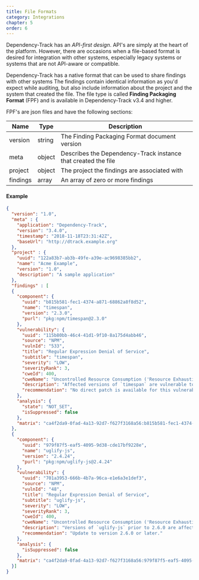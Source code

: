 ```yaml
---
title: File Formats
category: Integrations
chapter: 5
order: 6
---
```


Dependency-Track has an *API-first design*. API's are simply at the heart of the platform. However, there are 
occasions when a file-based format is desired for integration with other systems, especially legacy systems or
systems that are not API-aware or compatible.

Dependency-Track has a native format that can be used to share findings with other systems The findings contain 
identical information as you'd expect while auditing, but also include information about the project and the 
system that created the file. The file type is called **Finding Packaging Format** (FPF) and is available in 
Dependency-Track v3.4 and higher.

FPF's are json files and have the following sections:

| Name     | Type   | Description |
| ---------|--------|-----|
| version  | string | The Finding Packaging Format document version |
| meta     | object | Describes the Dependency-Track instance that created the file |
| project  | object | The project the findings are associated with |
| findings | array  | An array of zero or more findings |

#### Example

```json
{
  "version": "1.0",
  "meta" : {
    "application": "Dependency-Track",
    "version": "3.4.0",
    "timestamp": "2018-11-18T23:31:42Z",
    "baseUrl": "http://dtrack.example.org"
  },
  "project" : {
    "uuid": "122a83b7-ab3b-49fe-a39e-ac9698385bb2",
    "name": "Acme Example",
    "version": "1.0",
    "description": "A sample application"
  },
  "findings" : [
  {
    "component": {
      "uuid": "b815b581-fec1-4374-a871-68862a8f8d52",
      "name": "timespan",
      "version": "2.3.0",
      "purl": "pkg:npm/timespan@2.3.0"
    },
    "vulnerability": {
      "uuid": "115b80bb-46c4-41d1-9f10-8a175d4abb46",
      "source": "NPM",
      "vulnId": "533",
      "title": "Regular Expression Denial of Service",
      "subtitle": "timespan",
      "severity": "LOW",
      "severityRank": 3,
      "cweId": 400,
      "cweName": "Uncontrolled Resource Consumption ('Resource Exhaustion')",
      "description": "Affected versions of `timespan` are vulnerable to a regular expression denial of service when parsing dates.\n\nThe amplification for this vulnerability is significant, with 50,000 characters resulting in the event loop being blocked for around 10 seconds.",
      "recommendation": "No direct patch is available for this vulnerability.\n\nCurrently, the best available solution is to use a functionally equivalent alternative package.\n\nIt is also sufficient to ensure that user input is not being passed into `timespan`, or that the maximum length of such user input is drastically reduced. Limiting the input length to 150 characters should be sufficient in most cases."
    },
    "analysis": {
      "state": "NOT_SET",
      "isSuppressed": false
    },
    "matrix": "ca4f2da9-0fad-4a13-92d7-f627f3168a56:b815b581-fec1-4374-a871-68862a8f8d52:115b80bb-46c4-41d1-9f10-8a175d4abb46"
  },
  {
    "component": {
      "uuid": "979f87f5-eaf5-4095-9d38-cde17bf9228e",
      "name": "uglify-js",
      "version": "2.4.24",
      "purl": "pkg:npm/uglify-js@2.4.24"
    },
    "vulnerability": {
      "uuid": "701a3953-666b-4b7a-96ca-e1e6a3e1def3",
      "source": "NPM",
      "vulnId": "48",
      "title": "Regular Expression Denial of Service",
      "subtitle": "uglify-js",
      "severity": "LOW",
      "severityRank": 3,
      "cweId": 400,
      "cweName": "Uncontrolled Resource Consumption ('Resource Exhaustion')",
      "description": "Versions of `uglify-js` prior to 2.6.0 are affected by a regular expression denial of service vulnerability when malicious inputs are passed into the `parse()` method.\n\n\n### Proof of Concept\n\n```\nvar u = require('uglify-js');\nvar genstr = function (len, chr) {\n    var result = \"\";\n    for (i=0; i<=len; i++) {\n        result = result + chr;\n    }\n\n    return result;\n}\n\nu.parse(\"var a = \" + genstr(process.argv[2], \"1\") + \".1ee7;\");\n```\n\n### Results\n```\n$ time node test.js 10000\nreal\t0m1.091s\nuser\t0m1.047s\nsys\t0m0.039s\n\n$ time node test.js 80000\nreal\t0m6.486s\nuser\t0m6.229s\nsys\t0m0.094s\n```",
      "recommendation": "Update to version 2.6.0 or later."
    },
    "analysis": {
      "isSuppressed": false
    },
    "matrix": "ca4f2da9-0fad-4a13-92d7-f627f3168a56:979f87f5-eaf5-4095-9d38-cde17bf9228e:701a3953-666b-4b7a-96ca-e1e6a3e1def3"
  }]
}
```